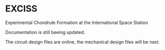 # EXCISS
Experimental Chondrule Formation at the International Space Station 

Documentation is still beeing updated.

The circuit design files are online, the mechanical design files will be next.